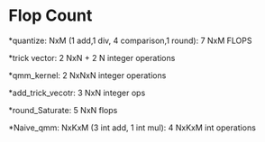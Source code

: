 # Flop Count

*quantize: NxM (1 add,1 div, 4 comparison,1 round): 7 NxM FLOPS

*trick vector: 2 NxN + 2 N integer operations

*qmm_kernel: 2 NxNxN integer operations

*add_trick_vecotr: 3 NxN integer ops

*round_Saturate: 5 NxN flops

*Naive_qmm: NxKxM (3 int add, 1 int mul): 4 NxKxM int operations